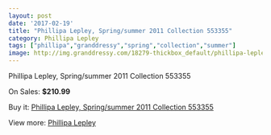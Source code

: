 ```yaml
---
layout: post
date: '2017-02-19'
title: "Phillipa Lepley, Spring/summer 2011 Collection 553355"
category: Phillipa Lepley
tags: ["phillipa","granddressy","spring","collection","summer"]
image: http://img.granddressy.com/18279-thickbox_default/phillipa-lepley-spring-summer-2011-collection-553355.jpg
---
```

Phillipa Lepley, Spring/summer 2011 Collection 553355

On Sales: **$210.99**
<a href="https://www.granddressy.com/en/phillipa-lepley/17262-phillipa-lepley-spring-summer-2011-collection-553355.html"><amp-img layout="responsive" width="600" height="600" src="//img.granddressy.com/18279-thickbox_default/phillipa-lepley-spring-summer-2011-collection-553355.jpg" alt="Phillipa Lepley, Spring/summer 2011 Collection 553355 0" /></a>

Buy it: [Phillipa Lepley, Spring/summer 2011 Collection 553355](https://www.granddressy.com/en/phillipa-lepley/17262-phillipa-lepley-spring-summer-2011-collection-553355.html "Phillipa Lepley, Spring/summer 2011 Collection 553355")

View more: [Phillipa Lepley](https://www.granddressy.com/en/32-phillipa-lepley "Phillipa Lepley")